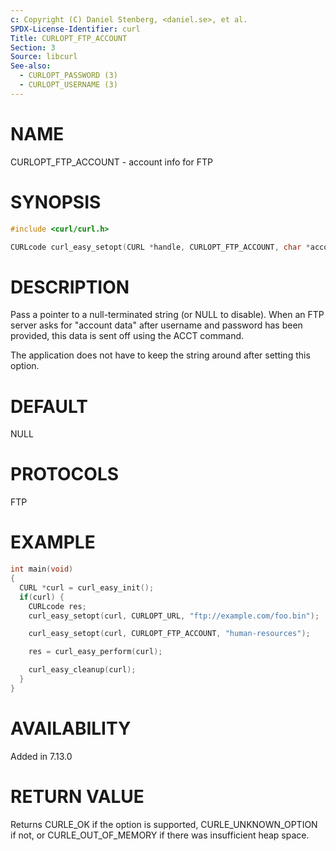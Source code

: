 ```yaml
---
c: Copyright (C) Daniel Stenberg, <daniel.se>, et al.
SPDX-License-Identifier: curl
Title: CURLOPT_FTP_ACCOUNT
Section: 3
Source: libcurl
See-also:
  - CURLOPT_PASSWORD (3)
  - CURLOPT_USERNAME (3)
---
```


# NAME

CURLOPT_FTP_ACCOUNT - account info for FTP

# SYNOPSIS

~~~c
#include <curl/curl.h>

CURLcode curl_easy_setopt(CURL *handle, CURLOPT_FTP_ACCOUNT, char *account);
~~~

# DESCRIPTION

Pass a pointer to a null-terminated string (or NULL to disable). When an FTP
server asks for "account data" after username and password has been provided,
this data is sent off using the ACCT command.

The application does not have to keep the string around after setting this
option.

# DEFAULT

NULL

# PROTOCOLS

FTP

# EXAMPLE

~~~c
int main(void)
{
  CURL *curl = curl_easy_init();
  if(curl) {
    CURLcode res;
    curl_easy_setopt(curl, CURLOPT_URL, "ftp://example.com/foo.bin");

    curl_easy_setopt(curl, CURLOPT_FTP_ACCOUNT, "human-resources");

    res = curl_easy_perform(curl);

    curl_easy_cleanup(curl);
  }
}
~~~

# AVAILABILITY

Added in 7.13.0

# RETURN VALUE

Returns CURLE_OK if the option is supported, CURLE_UNKNOWN_OPTION if not, or
CURLE_OUT_OF_MEMORY if there was insufficient heap space.
